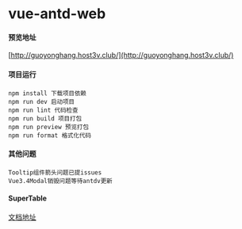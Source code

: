 # vue-antd-web

#### 预览地址

[http://guoyonghang.host3v.club/](http://guoyonghang.host3v.club/)

#### 项目运行

```text
npm install 下载项目依赖
npm run dev 启动项目
npm run lint 代码检查
npm run build 项目打包
npm run preview 预览打包
npm run format 格式化代码
```

#### 其他问题

```text
Tooltip组件箭头问题已提issues
Vue3.4Modal销毁问题等待antdv更新
```

#### SuperTable

[文档地址](https://github.com/guo-yonghang/vue-antd-web/tree/main/src/components/SuperTable)
